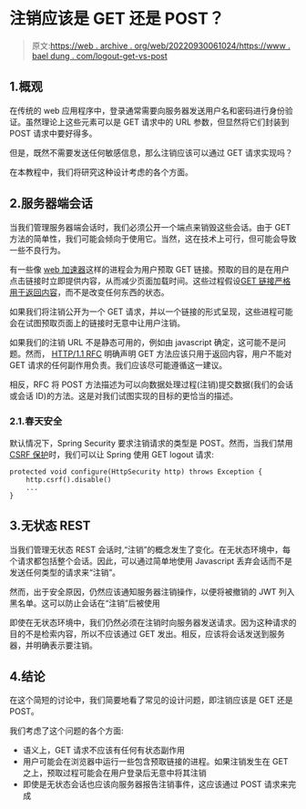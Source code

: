 # 注销应该是 GET 还是 POST？

> 原文:[https://web . archive . org/web/20220930061024/https://www . bael dung . com/logout-get-vs-post](https://web.archive.org/web/20220930061024/https://www.baeldung.com/logout-get-vs-post)

## 1.概观

在传统的 web 应用程序中，登录通常需要向服务器发送用户名和密码进行身份验证。虽然理论上这些元素可以是 GET 请求中的 URL 参数，但显然将它们封装到 POST 请求中要好得多。

但是，既然不需要发送任何敏感信息，那么注销应该可以通过 GET 请求实现吗？

在本教程中，我们将研究这种设计考虑的各个方面。

## 2.服务器端会话

当我们管理服务器端会话时，我们必须公开一个端点来销毁这些会话。由于 GET 方法的简单性，我们可能会倾向于使用它。当然，这在技术上可行，但可能会导致一些不良行为。

有一些像 [web 加速器](https://web.archive.org/web/20221009140904/https://www.nginx.com/resources/glossary/web-acceleration/)这样的进程会为用户预取 GET 链接。预取的目的是在用户点击链接时立即提供内容，从而减少页面加载时间。这些过程假设[GET 链接严格用于返回内容](https://web.archive.org/web/20221009140904/https://developer.mozilla.org/en-US/docs/Web/HTTP/Methods)，而不是改变任何东西的状态。

如果我们将注销公开为一个 GET 请求，并以一个链接的形式呈现，这些进程可能会在试图预取页面上的链接时无意中让用户注销。

如果我们的注销 URL 不是静态可用的，例如由 javascript 确定，这可能不是问题。然而， [HTTP/1.1 RFC](https://web.archive.org/web/20221009140904/https://www.w3.org/Protocols/rfc2616/rfc2616-sec9.html) 明确声明 GET 方法应该只用于返回内容，用户不能对 GET 请求的任何副作用负责。我们应该尽可能遵循这一建议。

相反，RFC 将 POST 方法描述为可以向数据处理过程(注销)提交数据(我们的会话或会话 ID)的方法。这是对我们试图实现的目标的更恰当的描述。

### 2.1.春天安全

默认情况下，Spring Security 要求注销请求的类型是 POST。然而，当我们禁用 [CSRF 保护](/web/20221009140904/https://www.baeldung.com/spring-security-csrf)时，我们可以让 Spring 使用 GET logout 请求:

```
protected void configure(HttpSecurity http) throws Exception {
    http.csrf().disable()
    ...
}
```

## 3.无状态 REST

当我们管理无状态 REST 会话时,“注销”的概念发生了变化。在无状态环境中，每个请求都包括整个会话。因此，可以通过简单地使用 Javascript 丢弃会话而不是发送任何类型的请求来“注销”。

然而，出于安全原因，仍然应该通知服务器注销操作，以便将被撤销的 JWT 列入黑名单。这可以防止会话在“注销”后被使用

即使在无状态环境中，我们仍然必须在注销时向服务器发送请求。因为这种请求的目的不是检索内容，所以不应该通过 GET 发出。相反，应该将会话发送到服务器，并明确表示要注销。

## 4.结论

在这个简短的讨论中，我们简要地看了常见的设计问题，即注销应该是 GET 还是 POST。

我们考虑了这个问题的各个方面:

*   语义上，GET 请求不应该有任何有状态副作用
*   用户可能会在浏览器中运行一些包含预取链接的进程。如果注销发生在 GET 之上，预取过程可能会在用户登录后无意中将其注销
*   即使是无状态会话也应该向服务器报告注销事件，这应该通过 POST 请求来完成